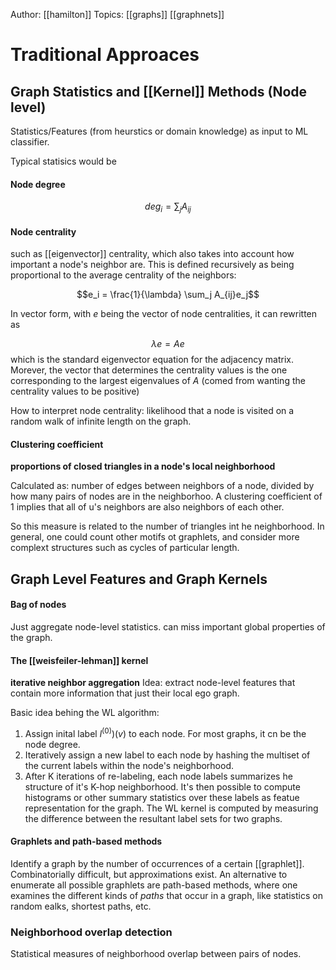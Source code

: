 Author: [[hamilton]]
Topics: [[graphs]] [[graphnets]]

# Traditional Approaces

## Graph Statistics and [[Kernel]] Methods (Node level)

Statistics/Features (from heurstics or domain knowledge) as input to ML classifier.

Typical statisics would be

#### Node degree 
$$deg_i = \sum_j A_{ij}$$

#### Node centrality 

such as [[eigenvector]] centrality, which also takes into account how important a node's neighbor are. This is defined recursively as being proportional to the average centrality of the neighbors:

$$e_i = \frac{1}{\lambda} \sum_j A_{ij}e_j$$

In vector form, with $e$ being the vector of node centralities, it can rewritten as

$$\lambda e = Ae$$ 
which is the standard eigenvector equation for the adjacency matrix. Morever, the vector that determines the centrality values is the one corresponding to the largest eigenvalues of $A$ (comed from wanting the centrality values to be positive)

How to interpret node centrality: likelihood that a node is visited on a random walk of infinite length on the graph.

#### Clustering coefficient

**proportions of closed triangles in a node's local neighborhood**

Calculated as: number of edges between neighbors of a node, divided by how many pairs of nodes are in the neighborhoo. A clustering coefficient of 1 implies that all of u's neighbors are also neighbors of each other.

So this measure is related to the number of triangles int he neighborhood. In general, one could count other motifs ot graphlets, and consider more complext structures such as cycles of particular length.


## Graph Level Features and Graph Kernels

#### Bag of nodes

Just aggregate node-level statistics. can miss important global properties of the graph.

#### The [[weisfeiler-lehman]] kernel

**iterative neighbor aggregation**
Idea: extract node-level features that contain more information that just their local ego graph.

Basic idea behing the WL algorithm:

1. Assign inital label $l^{(0)})(v)$ to each node. For most graphs, it cn be the node degree.
2. Iteratively assign a new label to each node by hashing the multiset of the current labels within the node's neighborhood.
3. After K iterations of re-labeling, each node labels summarizes he structure of it's K-hop neighborhood. It's then possible to compute histograms or other summary statistics over these labels as featue representation for the graph. The WL kernel is computed by measuring the difference between the resultant label sets for two graphs.


#### Graphlets and path-based methods

Identify a graph by the number of occurrences of a certain [[graphlet]]. Combinatorially difficult, but approximations exist. An alternative to enumerate all possible graphlets are path-based methods, where one examines the different kinds of *paths* that occur in a graph, like statistics on random ealks, shortest paths, etc.

### Neighborhood overlap detection

Statistical measures of neighborhood overlap between pairs of nodes.